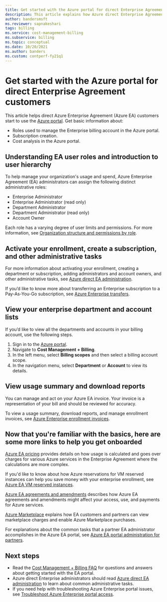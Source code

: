 ```yaml
---
title: Get started with the Azure portal for direct Enterprise Agreement customers
description: This article explains how Azure direct Enterprise Agreement (Azure EA) customers use the Azure portal.
author: bandersmsft
ms.reviewer: sapnakeshari
tags: billing
ms.service: cost-management-billing
ms.subservice: billing
ms.topic: conceptual
ms.date: 10/20/2021
ms.author: banders
ms.custom: contperf-fy21q1
---
```


# Get started with the Azure portal for direct Enterprise Agreement customers

This article helps direct Azure Enterprise Agreement (Azure EA) customers start to use the [Azure portal](https://portal.azure.com). Get basic information about:

- Roles used to manage the Enterprise billing account in the Azure portal.
- Subscription creation.
- Cost analysis in the Azure portal.

## Understanding EA user roles and introduction to user hierarchy

To help manage your organization's usage and spend, Azure Enterprise Agreement (EA) administrators can assign the following distinct administrative roles:

- Enterprise Administrator
- Enterprise Administrator (read only)
- Department Administrator
- Department Administrator (read only)
- Account Owner

Each role has a varying degree of user limits and permissions. For more information, see [Organization structure and permissions by role](understand-ea-roles.md#organization-structure-and-permissions-by-role).

## Activate your enrollment, create a subscription, and other administrative tasks

For more information about activating your enrollment, creating a department or subscription, adding administrators and account owners, and other administrative tasks, see [Azure direct EA administration](direct-ea-administration.md).

If you’d like to know more about transferring an Enterprise subscription to a Pay-As-You-Go subscription, see [Azure Enterprise transfers](ea-transfers.md).

## View your enterprise department and account lists

If you’d like to view all the departments and accounts in your billing account, use the following steps.

1. Sign in to the [Azure portal](https://portal.azure.com).
1. Navigate to **Cost Management + Billing**.
1. In the left menu, select **Billing scopes** and then select a billing account scope.
1. In the navigation menu, select **Department** or **Account** to view its details.

## View usage summary and download reports

You can manage and act on your Azure EA invoice. Your invoice is a representation of your bill and should be reviewed for accuracy.

To view a usage summary, download reports, and manage enrollment invoices, see [Azure Enterprise enrollment invoices](direct-ea-azure-usage-charges-invoices.md).

## Now that you're familiar with the basics, here are some more links to help you get onboarded

[Azure EA pricing](./ea-pricing-overview.md) provides details on how usage is calculated and goes over charges for various Azure services in the Enterprise Agreement where the calculations are more complex.

If you'd like to know about how Azure reservations for VM reserved instances can help you save money with your enterprise enrollment, see [Azure EA VM reserved instances](ea-portal-vm-reservations.md).


[Azure EA agreements and amendments](./ea-portal-agreements.md) describes how Azure EA agreements and amendments might affect your access, use, and payments for Azure services.

[Azure Marketplace](./ea-azure-marketplace.md) explains how EA customers and partners can view marketplace charges and enable Azure Marketplace purchases.

For explanations about the common tasks that a partner EA administrator accomplishes in the Azure EA portal, see [Azure EA portal administration for partners](ea-partner-portal-administration.md).

## Next steps

- Read the [Cost Management + Billing FAQ](../cost-management-billing-faq.yml) for questions and answers about getting started with the EA portal.
- Azure direct Enterprise administrators should read [Azure direct EA administration](direct-ea-administration.md) to learn about common administrative tasks.
- If you need help with troubleshooting Azure Enterprise portal issues, see [Troubleshoot Azure Enterprise portal access](ea-portal-troubleshoot.md).